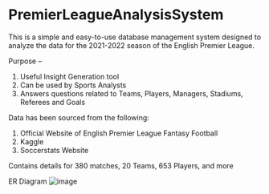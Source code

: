 # PremierLeagueAnalysisSystem

This is a simple and easy-to-use database management system designed to analyze the data for the 2021-2022 season of the English Premier League.

Purpose – 
1. Useful Insight Generation tool
2. Can be used by Sports Analysts
3. Answers questions related to Teams, Players, Managers, Stadiums, Referees and Goals

Data has been sourced from the following:
1. Official Website of English Premier League Fantasy Football 
2. Kaggle
3. Soccerstats Website

Contains details for 380 matches, 20 Teams, 653 Players, and more

ER Diagram
![image](https://user-images.githubusercontent.com/90811500/227057495-14d7527a-781e-455c-8780-dc1c2973041b.png)
